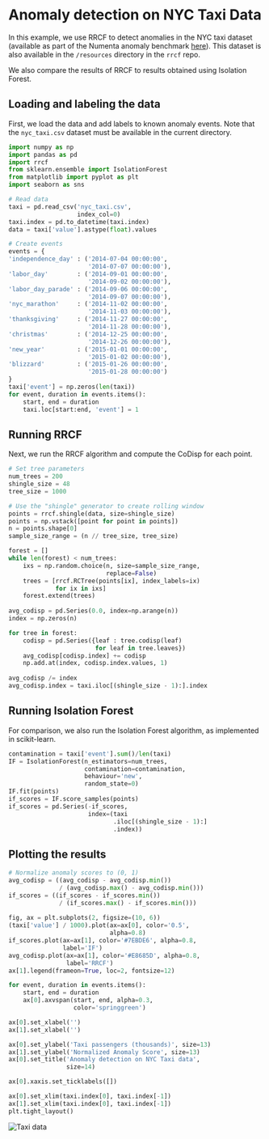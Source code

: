 # Anomaly detection on NYC Taxi Data

In this example, we use RRCF to detect anomalies in the NYC taxi dataset
(available as part of the Numenta anomaly benchmark [here](https://github.com/numenta/NAB/tree/master/data/realKnownCause)). This dataset is also available in the `/resources` directory in the `rrcf` repo.

We also compare the results of RRCF to results obtained using Isolation Forest.

## Loading and labeling the data

First, we load the data and add labels to known anomaly events. Note that the `nyc_taxi.csv` dataset must be available in the current directory.

```python
import numpy as np
import pandas as pd
import rrcf
from sklearn.ensemble import IsolationForest
from matplotlib import pyplot as plt
import seaborn as sns

# Read data
taxi = pd.read_csv('nyc_taxi.csv',
                   index_col=0)
taxi.index = pd.to_datetime(taxi.index)
data = taxi['value'].astype(float).values

# Create events
events = {
'independence_day' : ('2014-07-04 00:00:00',
                      '2014-07-07 00:00:00'),
'labor_day'        : ('2014-09-01 00:00:00',
                      '2014-09-02 00:00:00'),
'labor_day_parade' : ('2014-09-06 00:00:00',
                      '2014-09-07 00:00:00'),
'nyc_marathon'     : ('2014-11-02 00:00:00',
                      '2014-11-03 00:00:00'),
'thanksgiving'     : ('2014-11-27 00:00:00',
                      '2014-11-28 00:00:00'),
'christmas'        : ('2014-12-25 00:00:00',
                      '2014-12-26 00:00:00'),
'new_year'         : ('2015-01-01 00:00:00',
                      '2015-01-02 00:00:00'),
'blizzard'         : ('2015-01-26 00:00:00',
                      '2015-01-28 00:00:00')
}
taxi['event'] = np.zeros(len(taxi))
for event, duration in events.items():
    start, end = duration
    taxi.loc[start:end, 'event'] = 1
```

## Running RRCF

Next, we run the RRCF algorithm and compute the CoDisp for each point.

```python
# Set tree parameters
num_trees = 200
shingle_size = 48
tree_size = 1000

# Use the "shingle" generator to create rolling window
points = rrcf.shingle(data, size=shingle_size)
points = np.vstack([point for point in points])
n = points.shape[0]
sample_size_range = (n // tree_size, tree_size)

forest = []
while len(forest) < num_trees:
    ixs = np.random.choice(n, size=sample_size_range,
                           replace=False)
    trees = [rrcf.RCTree(points[ix], index_labels=ix)
             for ix in ixs]
    forest.extend(trees)
    
avg_codisp = pd.Series(0.0, index=np.arange(n))
index = np.zeros(n)

for tree in forest:
    codisp = pd.Series({leaf : tree.codisp(leaf)
                        for leaf in tree.leaves})
    avg_codisp[codisp.index] += codisp
    np.add.at(index, codisp.index.values, 1)
    
avg_codisp /= index
avg_codisp.index = taxi.iloc[(shingle_size - 1):].index
```

## Running Isolation Forest

For comparison, we also run the Isolation Forest algorithm, as implemented in scikit-learn.

```python
contamination = taxi['event'].sum()/len(taxi)
IF = IsolationForest(n_estimators=num_trees,
                     contamination=contamination,
                     behaviour='new',
                     random_state=0)
IF.fit(points)
if_scores = IF.score_samples(points)
if_scores = pd.Series(-if_scores,
                      index=(taxi
                             .iloc[(shingle_size - 1):]
                             .index))
```

## Plotting the results

```python
# Normalize anomaly scores to (0, 1)
avg_codisp = ((avg_codisp - avg_codisp.min())
              / (avg_codisp.max() - avg_codisp.min()))
if_scores = ((if_scores - if_scores.min())
              / (if_scores.max() - if_scores.min()))
              
fig, ax = plt.subplots(2, figsize=(10, 6))
(taxi['value'] / 1000).plot(ax=ax[0], color='0.5',
                            alpha=0.8)
if_scores.plot(ax=ax[1], color='#7EBDE6', alpha=0.8,
               label='IF')
avg_codisp.plot(ax=ax[1], color='#E8685D', alpha=0.8,
                label='RRCF')
ax[1].legend(frameon=True, loc=2, fontsize=12)

for event, duration in events.items():
    start, end = duration
    ax[0].axvspan(start, end, alpha=0.3,
                  color='springgreen')

ax[0].set_xlabel('')
ax[1].set_xlabel('')

ax[0].set_ylabel('Taxi passengers (thousands)', size=13)
ax[1].set_ylabel('Normalized Anomaly Score', size=13)
ax[0].set_title('Anomaly detection on NYC Taxi data',
                size=14)

ax[0].xaxis.set_ticklabels([])

ax[0].set_xlim(taxi.index[0], taxi.index[-1])
ax[1].set_xlim(taxi.index[0], taxi.index[-1])
plt.tight_layout()
```

![Taxi data](https://s3.us-east-2.amazonaws.com/mdbartos-img/rrcf/taxi.png)
